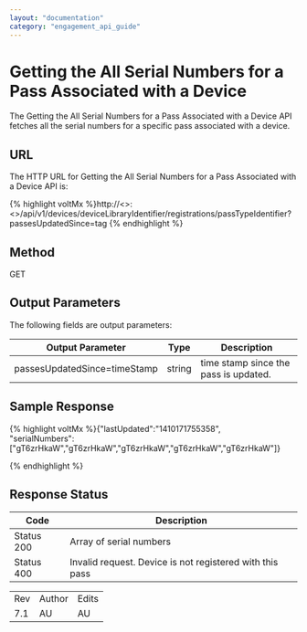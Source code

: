 ```yaml
---
layout: "documentation"
category: "engagement_api_guide"
---
```

                            


Getting the All Serial Numbers for a Pass Associated with a Device
==================================================================

The Getting the All Serial Numbers for a Pass Associated with a Device API fetches all the serial numbers for a specific pass associated with a device.

URL
---

The HTTP URL for Getting the All Serial Numbers for a Pass Associated with a Device API is:

{% highlight voltMx %}http://<<host>>:<<port>>/api/v1/devices/deviceLibraryIdentifier/registrations/passTypeIdentifier?passesUpdatedSince=tag
{% endhighlight %}

Method
------

GET

Output Parameters
-----------------

The following fields are output parameters:

  
| Output Parameter | Type | Description |
| --- | --- | --- |
| passesUpdatedSince=timeStamp | string | time stamp since the pass is updated. |

Sample Response
---------------

{% highlight voltMx %}{"lastUpdated":"1410171755358",  
"serialNumbers":["gT6zrHkaW","gT6zrHkaW","gT6zrHkaW","gT6zrHkaW","gT6zrHkaW"]}  

{% endhighlight %}

Response Status
---------------

  
| Code | Description |
| --- | --- |
| Status 200 | Array of serial numbers |
| Status 400 | Invalid request. Device is not registered with this pass |

<table class="TableStyle-RevisionTable" cellspacing="0" style="margin-left: 0;margin-right: auto;mc-table-style: url('../Resources/TableStyles/RevisionTable.css');" data-mc-conditions="Default.HTML"><colgroup><col class="TableStyle-RevisionTable-Column-Column1"> <col class="TableStyle-RevisionTable-Column-Column1"> <col class="TableStyle-RevisionTable-Column-Column1"></colgroup><tbody><tr class="TableStyle-RevisionTable-Body-Body1"><td class="TableStyle-RevisionTable-BodyE-Column1-Body1">Rev</td><td class="TableStyle-RevisionTable-BodyE-Column1-Body1">Author</td><td class="TableStyle-RevisionTable-BodyD-Column1-Body1">Edits</td></tr><tr class="TableStyle-RevisionTable-Body-Body1"><td class="TableStyle-RevisionTable-BodyB-Column1-Body1">7.1</td><td class="TableStyle-RevisionTable-BodyB-Column1-Body1">AU</td><td class="TableStyle-RevisionTable-BodyA-Column1-Body1">AU</td></tr></tbody></table>
